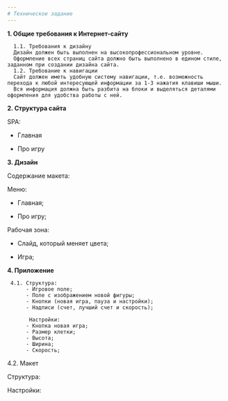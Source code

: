 ```yaml
---
# Техническое задание
---
```

  **1.	Общие требования к Интернет-сайту**

      1.1. Требования к дизайну
      Дизайн должен быть выполнен на высокопрофессиональном уровне.
      Оформление всех страниц сайта должно быть выполнено в едином стиле, заданном при создании дизайна сайта.
      1.2. Требование к навигации
      Сайт должен иметь удобную систему навигации, т.е. возможность перехода к любой интересующей информации за 1-3 нажатия клавиши мыши.
      Вся информация должна быть разбита на блоки и выделяться деталями оформления для удобства работы с ней.
**2. Структура сайта**

  SPA:

+ Главная 

+ Про игру

**3. Дизайн**

Содержание макета:

Меню:

- Главная;

- Про игру;

Рабочая зона:

- Слайд, который меняет цвета;

- Игра;

**4.	Приложение**

     4.1. Структура:
          - Игровое поле;
          - Поле с изображением новой фигуры;
          - Кнопки (новая игра, пауза и настройки);
          - Надписи (счет, лучший счет и скорость);

           Настройки:
          - Кнопка новая игра;
          - Размер клетки;
          - Высота;
          - Ширина;
          - Скорость;

   4.2. Макет

Структура: 




Настройки:


